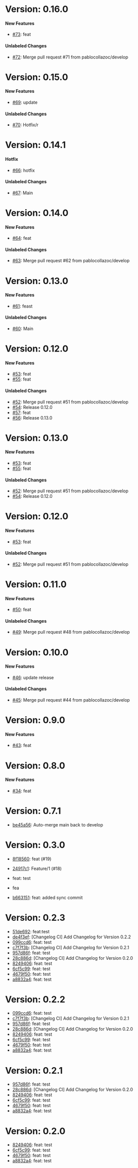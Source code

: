 # Version: 0.16.0


#### New Features

* [#73](https://github.com/pablocollazoc/pablo.collazoTFG/pull/73): feat

#### Unlabeled Changes

* [#72](https://github.com/pablocollazoc/pablo.collazoTFG/pull/72): Merge pull request #71 from pablocollazoc/develop


# Version: 0.15.0


#### New Features

* [#69](https://github.com/pablocollazoc/pablo.collazoTFG/pull/69): update

#### Unlabeled Changes

* [#70](https://github.com/pablocollazoc/pablo.collazoTFG/pull/70): Hotfix/r


# Version: 0.14.1


#### Hotfix

* [#66](https://github.com/pablocollazoc/pablo.collazoTFG/pull/66): hotfix

#### Unlabeled Changes

* [#67](https://github.com/pablocollazoc/pablo.collazoTFG/pull/67): Main


# Version: 0.14.0


#### New Features

* [#64](https://github.com/pablocollazoc/pablo.collazoTFG/pull/64): feat

#### Unlabeled Changes

* [#63](https://github.com/pablocollazoc/pablo.collazoTFG/pull/63): Merge pull request #62 from pablocollazoc/develop


# Version: 0.13.0


#### New Features

* [#61](https://github.com/pablocollazoc/pablo.collazoTFG/pull/61): feast

#### Unlabeled Changes

* [#60](https://github.com/pablocollazoc/pablo.collazoTFG/pull/60): Main


# Version: 0.12.0


#### New Features

* [#53](https://github.com/pablocollazoc/pablo.collazoTFG/pull/53): feat
* [#55](https://github.com/pablocollazoc/pablo.collazoTFG/pull/55): feat

#### Unlabeled Changes

* [#52](https://github.com/pablocollazoc/pablo.collazoTFG/pull/52): Merge pull request #51 from pablocollazoc/develop
* [#54](https://github.com/pablocollazoc/pablo.collazoTFG/pull/54): Release 0.12.0
* [#57](https://github.com/pablocollazoc/pablo.collazoTFG/pull/57): feat
* [#56](https://github.com/pablocollazoc/pablo.collazoTFG/pull/56): Release 0.13.0


# Version: 0.13.0


#### New Features

* [#53](https://github.com/pablocollazoc/pablo.collazoTFG/pull/53): feat
* [#55](https://github.com/pablocollazoc/pablo.collazoTFG/pull/55): feat

#### Unlabeled Changes

* [#52](https://github.com/pablocollazoc/pablo.collazoTFG/pull/52): Merge pull request #51 from pablocollazoc/develop
* [#54](https://github.com/pablocollazoc/pablo.collazoTFG/pull/54): Release 0.12.0


# Version: 0.12.0


#### New Features

* [#53](https://github.com/pablocollazoc/pablo.collazoTFG/pull/53): feat

#### Unlabeled Changes

* [#52](https://github.com/pablocollazoc/pablo.collazoTFG/pull/52): Merge pull request #51 from pablocollazoc/develop


# Version: 0.11.0


#### New Features

* [#50](https://github.com/pablocollazoc/pablo.collazoTFG/pull/50): feat

#### Unlabeled Changes

* [#49](https://github.com/pablocollazoc/pablo.collazoTFG/pull/49): Merge pull request #48 from pablocollazoc/develop


# Version: 0.10.0


#### New Features

* [#46](https://github.com/pablocollazoc/pablo.collazoTFG/pull/46): update release

#### Unlabeled Changes

* [#45](https://github.com/pablocollazoc/pablo.collazoTFG/pull/45): Merge pull request #44 from pablocollazoc/develop


# Version: 0.9.0


#### New Features

* [#43](https://github.com/pablocollazoc/pablo.collazoTFG/pull/43): feat


# Version: 0.8.0


#### New Features

* [#34](https://github.com/pablocollazoc/pablo.collazoTFG/pull/34): feat


# Version: 0.7.1

* [be45a56](https://github.com/pablocollazoc/pablo.collazoTFG/commit/be45a5653529ab7559dd4a751ba28979c2c4e04e): Auto-merge main back to develop
# Version: 0.3.0

* [8f18560](https://github.com/pablocollazoc/pablo.collazoTFG/commit/8f18560c2f0bd3f1b9cf32c12bbfbb423490cccf): feat (#19)
* [24917c1](https://github.com/pablocollazoc/pablo.collazoTFG/commit/24917c13d1fc18f69f2233e2b76deec1cfe75956): Feature/1 (#18)

* feat: test

* fea
* [b663151](https://github.com/pablocollazoc/pablo.collazoTFG/commit/b663151d6dedec9d520df10b5e85848a4a6bcf5f): feat: added sync commit


# Version: 0.2.3

* [51de692](https://github.com/pablocollazoc/pablo.collazoTFG/commit/51de692ff249d7dd4b58d17c8cccf463fa3b12f7): feat:test
* [de4f3ef](https://github.com/pablocollazoc/pablo.collazoTFG/commit/de4f3ef545deb988ef9132d1b27d47ac961d4d71): [Changelog CI] Add Changelog for Version 0.2.2
* [099ccd6](https://github.com/pablocollazoc/pablo.collazoTFG/commit/099ccd64a56fd7e3e255863b9695eb0bb2784157): feat: test
* [c7f7f3b](https://github.com/pablocollazoc/pablo.collazoTFG/commit/c7f7f3bc925f5cb69f438771da731a086cd8c915): [Changelog CI] Add Changelog for Version 0.2.1
* [957d86f](https://github.com/pablocollazoc/pablo.collazoTFG/commit/957d86f6209885a1830ba38acf1680b28676b576): feat: test
* [28c886d](https://github.com/pablocollazoc/pablo.collazoTFG/commit/28c886d6b9690c432ea54416164d0807959c5c64): [Changelog CI] Add Changelog for Version 0.2.0
* [8249406](https://github.com/pablocollazoc/pablo.collazoTFG/commit/82494065594b491a2a82f6166238337c6b344725): feat: test
* [6cf5c99](https://github.com/pablocollazoc/pablo.collazoTFG/commit/6cf5c995082be624678d0a6f01e66f7da7aa2b5a): feat: test
* [4679f50](https://github.com/pablocollazoc/pablo.collazoTFG/commit/4679f50a149533fd3c96a341147cc0bdadb8b906): feat: test
* [a8832a4](https://github.com/pablocollazoc/pablo.collazoTFG/commit/a8832a4aad69c349b81a07df41091212b9d6ed52): feat: test


# Version: 0.2.2

* [099ccd6](https://github.com/pablocollazoc/pablo.collazoTFG/commit/099ccd64a56fd7e3e255863b9695eb0bb2784157): feat: test
* [c7f7f3b](https://github.com/pablocollazoc/pablo.collazoTFG/commit/c7f7f3bc925f5cb69f438771da731a086cd8c915): [Changelog CI] Add Changelog for Version 0.2.1
* [957d86f](https://github.com/pablocollazoc/pablo.collazoTFG/commit/957d86f6209885a1830ba38acf1680b28676b576): feat: test
* [28c886d](https://github.com/pablocollazoc/pablo.collazoTFG/commit/28c886d6b9690c432ea54416164d0807959c5c64): [Changelog CI] Add Changelog for Version 0.2.0
* [8249406](https://github.com/pablocollazoc/pablo.collazoTFG/commit/82494065594b491a2a82f6166238337c6b344725): feat: test
* [6cf5c99](https://github.com/pablocollazoc/pablo.collazoTFG/commit/6cf5c995082be624678d0a6f01e66f7da7aa2b5a): feat: test
* [4679f50](https://github.com/pablocollazoc/pablo.collazoTFG/commit/4679f50a149533fd3c96a341147cc0bdadb8b906): feat: test
* [a8832a4](https://github.com/pablocollazoc/pablo.collazoTFG/commit/a8832a4aad69c349b81a07df41091212b9d6ed52): feat: test


# Version: 0.2.1

* [957d86f](https://github.com/pablocollazoc/pablo.collazoTFG/commit/957d86f6209885a1830ba38acf1680b28676b576): feat: test
* [28c886d](https://github.com/pablocollazoc/pablo.collazoTFG/commit/28c886d6b9690c432ea54416164d0807959c5c64): [Changelog CI] Add Changelog for Version 0.2.0
* [8249406](https://github.com/pablocollazoc/pablo.collazoTFG/commit/82494065594b491a2a82f6166238337c6b344725): feat: test
* [6cf5c99](https://github.com/pablocollazoc/pablo.collazoTFG/commit/6cf5c995082be624678d0a6f01e66f7da7aa2b5a): feat: test
* [4679f50](https://github.com/pablocollazoc/pablo.collazoTFG/commit/4679f50a149533fd3c96a341147cc0bdadb8b906): feat: test
* [a8832a4](https://github.com/pablocollazoc/pablo.collazoTFG/commit/a8832a4aad69c349b81a07df41091212b9d6ed52): feat: test


# Version: 0.2.0

* [8249406](https://github.com/pablocollazoc/pablo.collazoTFG/commit/82494065594b491a2a82f6166238337c6b344725): feat: test
* [6cf5c99](https://github.com/pablocollazoc/pablo.collazoTFG/commit/6cf5c995082be624678d0a6f01e66f7da7aa2b5a): feat: test
* [4679f50](https://github.com/pablocollazoc/pablo.collazoTFG/commit/4679f50a149533fd3c96a341147cc0bdadb8b906): feat: test
* [a8832a4](https://github.com/pablocollazoc/pablo.collazoTFG/commit/a8832a4aad69c349b81a07df41091212b9d6ed52): feat: test
